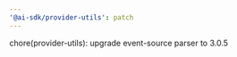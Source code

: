 ```yaml
---
'@ai-sdk/provider-utils': patch
---
```


chore(provider-utils): upgrade event-source parser to 3.0.5
